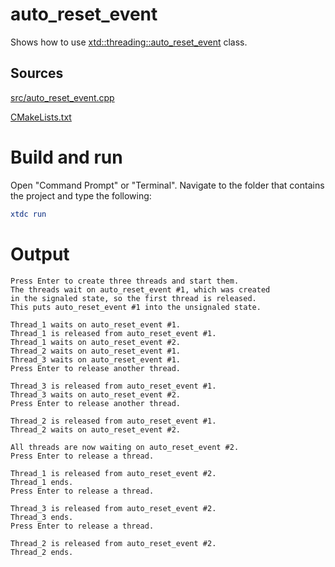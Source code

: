 # auto_reset_event

Shows how to use [xtd::threading::auto_reset_event](https://gammasoft71.github.io/xtd/reference_guides/latest/classxtd_1_1threading_1_1auto_reset_event.html) class.

## Sources

[src/auto_reset_event.cpp](src/auto_reset_event.cpp)

[CMakeLists.txt](CMakeLists.txt)

# Build and run

Open "Command Prompt" or "Terminal". Navigate to the folder that contains the project and type the following:

```cmake
xtdc run
```

# Output

```
Press Enter to create three threads and start them.
The threads wait on auto_reset_event #1, which was created
in the signaled state, so the first thread is released.
This puts auto_reset_event #1 into the unsignaled state.

Thread_1 waits on auto_reset_event #1.
Thread_1 is released from auto_reset_event #1.
Thread_1 waits on auto_reset_event #2.
Thread_2 waits on auto_reset_event #1.
Thread_3 waits on auto_reset_event #1.
Press Enter to release another thread.

Thread_3 is released from auto_reset_event #1.
Thread_3 waits on auto_reset_event #2.
Press Enter to release another thread.

Thread_2 is released from auto_reset_event #1.
Thread_2 waits on auto_reset_event #2.

All threads are now waiting on auto_reset_event #2.
Press Enter to release a thread.

Thread_1 is released from auto_reset_event #2.
Thread_1 ends.
Press Enter to release a thread.

Thread_3 is released from auto_reset_event #2.
Thread_3 ends.
Press Enter to release a thread.

Thread_2 is released from auto_reset_event #2.
Thread_2 ends.
```
